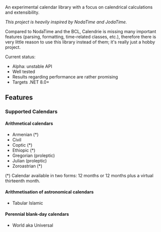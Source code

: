 ﻿
An experimental calendar library with a focus on calendrical calculations and
extensibility.

_This project is heavily inspired by NodaTime and JodaTime._

Compared to NodaTime and the BCL, Calendrie is missing many important features
(parsing, formatting, time-related classes, etc.), therefore there
is very little reason to use this library instead of them; it's really just a
hobby project.

Current status:
- Alpha: unstable API
- Well tested
- Results regarding performance are rather promising
- Targets .NET 8.0+

Features
--------

### Supported Calendars

#### Arithmetical calendars
- Armenian (*)
- Civil
- Coptic (*)
- Ethiopic (*)
- Gregorian (proleptic)
- Julian (proleptic)
- Zoroastrian (*)

(*) Calendar available in two forms: 12 months or 12 months plus a virtual
thirteenth month.

#### Arithmetisation of astronomical calendars
- Tabular Islamic

#### Perennial blank-day calendars
- World aka Universal
